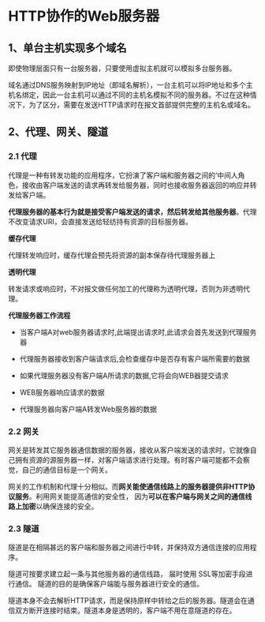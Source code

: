 # HTTP协作的Web服务器

## 1、单台主机实现多个域名

即使物理层面只有一台服务器，只要使用虚拟主机就可以模拟多台服务器。

域名通过DNS服务映射到IP地址（即域名解析），一台主机可以将IP地址和多个主机名绑定，因此一台主机可以通过不同的主机名模拟不同的服务器。不过在这种情况下，为了区分，需要在发送HTTP请求时在报文首部提供完整的主机名或域名。

## 2、代理、网关、隧道

### 2.1 代理

代理是一种有转发功能的应用程序，它扮演了客户端和服务器之间的‘中间人角色，接收由客户端发送的请求再转发给服务器，同时也接收服务器返回的响应并转发给客户端。

**代理服务器的基本行为就是接受客户端发送的请求，然后转发给其他服务器**。代理不改变请求URI，会直接发送给轻纺持有资源的目标服务器。

**缓存代理**

代理转发响应时，缓存代理会预先将资源的副本保存待代理服务器上

**透明代理**

转发请求或响应时，不对报文做任何加工的代理称为透明代理，否则为非透明代理。

**代理服务器工作流程**

- 当客户端A对web服务器请求时,此端提出请求时,此请求会首先发送到代理服务器

- 代理服务器接收到客户端请求后,会检查缓存中是否存有客户端所需要的数据

- 如果代理服务器没有客户端A所请求的数据,它将会向WEB器提交请求

- WEB服务器响应请求的数据

- 代理服务器向客户端A转发Web服务器的数据

### 2.2 网关

网关是转发其它服务器通信数据的服务器，接收从客户端发送的请求时，它就像自己拥有资源的源服务器一样，对客户端请求进行处理。有时客户端可能都不会察觉，自己的通信目标是一个网关。

网关的工作机制和代理十分相似。而**网关能使通信线路上的服务器提供非HTTP协议服务**。利用网关能提高通信的安全性， 因为**可以在客户端与网关之间的通信线路上加密**以确保连接的安全。

### 2.3 隧道

隧道是在相隔甚远的客户端和服务器之间进行中转，并保持双方通信连接的应用程序。

隧道可按要求建立起一条与其他服务器的通信线路， 届时使用 SSL等加密手段进行通信。 隧道的目的是确保客户端能与服务器进行安全的通信。

隧道本身不会去解析HTTP请求，而是保持原样中转给之后的服务器。隧道会在通信双方断开连接时结束。隧道本身是透明的，客户端不用在意隧道的存在。